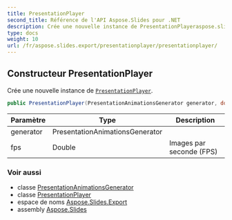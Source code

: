 ```yaml
---
title: PresentationPlayer
second_title: Référence de l'API Aspose.Slides pour .NET
description: Crée une nouvelle instance de PresentationPlayeraspose.slides.export/presentationplayer.
type: docs
weight: 10
url: /fr/aspose.slides.export/presentationplayer/presentationplayer/
---
```


## Constructeur PresentationPlayer

Crée une nouvelle instance de [`PresentationPlayer`](../../presentationplayer).

```csharp
public PresentationPlayer(PresentationAnimationsGenerator generator, double fps)
```

| Paramètre | Type | Description |
| --- | --- | --- |
| generator | PresentationAnimationsGenerator |  |
| fps | Double | Images par seconde (FPS) |

### Voir aussi

* classe [PresentationAnimationsGenerator](../../presentationanimationsgenerator)
* classe [PresentationPlayer](../../presentationplayer)
* espace de noms [Aspose.Slides.Export](../../presentationplayer)
* assembly [Aspose.Slides](../../../)

<!-- NE PAS ÉDITER : généré par xmldocmd pour Aspose.Slides.dll -->